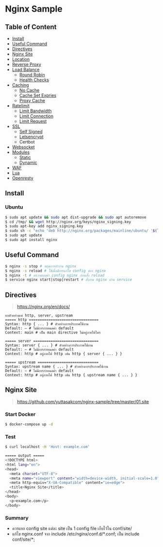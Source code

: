 # Nginx Sample

## Table of Content

* [Install](#install)
* [Useful Command](#useful-command)
* [Directives](#directives)
* [Nginx Site](#nginx-site)
* [Location](https://github.com/yuttasakcom/nginx-sample/tree/master/02.location)
* [Reverse Proxy](https://github.com/yuttasakcom/nginx-sample/tree/master/03.reverse-proxy)
* [Load Balance](https://github.com/yuttasakcom/nginx-sample/tree/master/04.load-balance)
  * [Round Robin](https://github.com/yuttasakcom/nginx-sample/tree/master/04.load-balance/01.round-robin)
  * [Health Checks](https://github.com/yuttasakcom/nginx-sample/tree/master/04.load-balance/02.healt-checks)
* [Caching](https://github.com/yuttasakcom/nginx-sample/tree/master/05.caching)
  * [No Cache](https://github.com/yuttasakcom/nginx-sample/tree/master/05.caching/01.no-cache)
  * [Cache Set Expries](https://github.com/yuttasakcom/nginx-sample/tree/master/05.caching/02.cache-time)
  * [Proxy Cache](https://github.com/yuttasakcom/nginx-sample/tree/master/05.caching/03.cache)
* [Ratelimit](https://github.com/yuttasakcom/nginx-sample/tree/master/06.ratelimit)
  * [Limit Bandwidth](https://github.com/yuttasakcom/nginx-sample/tree/master/06.ratelimit/01.bandwidth)
  * [Limit Connection](https://github.com/yuttasakcom/nginx-sample/tree/master/06.ratelimit/02.connection)
  * [Limit Request](https://github.com/yuttasakcom/nginx-sample/tree/master/06.ratelimit/03.request)
* [SSL](https://github.com/yuttasakcom/nginx-sample/tree/master/07.ssl)
  * [Self Signed](https://github.com/yuttasakcom/nginx-sample/tree/master/07.ssl/01.self-signed)
  * [Letsencrypt](https://github.com/yuttasakcom/nginx-sample/tree/master/07.ssl/02.letsencrypt)
  * Certbot
* [Websocket](https://github.com/yuttasakcom/nginx-sample/tree/master/08.websocket)
* [Modules](https://github.com/yuttasakcom/nginx-sample/tree/master/09.modules)
  * [Static](https://github.com/yuttasakcom/nginx-sample/tree/master/09.modules/01.static)
  * [Dynamic](https://github.com/yuttasakcom/nginx-sample/tree/master/09.modules/02.dynamic)
* [WAF](https://github.com/yuttasakcom/nginx-sample/tree/master/10.waf)
* [Lua](https://github.com/yuttasakcom/nginx-sample/tree/master/11.lua)
* [Openresty](https://github.com/yuttasakcom/nginx-sample/tree/master/12.openresty)

## Install

### Ubuntu

```bash
$ sudo apt update && sudo apt dist-upgrade && sudo apt autoremove
$ cd /tmp/ && wget http://nginx.org/keys/nginx_signing.key
$ sudo apt-key add nginx_signing.key
$ sudo sh -c "echo 'deb http://nginx.org/packages/mainline/ubuntu/ '$(lsb_release -cs)' nginx' > /etc/apt/sources.list.d/nginx.list"
$ sudo apt update
$ sudo apt install nginx
```

## Useful Command

```bash
$ nginx -s stop # หยุดการทำงาน nginx
$ nginx -s reload # ใช้เมื่อมีการแก้ไข config ของ nginx
$ nginx -t # ตรวจสอบค่า config nginx ก่อนสั่ง reload
$ service nginx start|stop|restart # สั่งงาน nginx ผ่าน service
```

## Directives

> https://nginx.org/en/docs/

```
ยกตัวอย่างแค่ http, server, upstream
===== http ================================
Syntax:	http { ... } # ตัวอย่างการประกาศใช้งาน
Default: — # ไม่มีการกำหนดค่า default
Context: main # เป็น main directive ไม่อยู่ภายใต้ใคร

===== server ==============================
Syntax:	server { ... } # ตัวอย่างการประกาศใช้งาน
Default: — # ไม่มีการกำหนดค่า default
Context: http # อยู่ภายใต้ http เช่น http { server { ... } }

===== upstream ============================
Syntax:	upstream name { ... } # ตัวอย่างการประกาศใช้งาน
Default: — # ไม่มีการกำหนดค่า default
Context: http # อยู่ภายใต้ http เช่น http { upstream name { ... } }
```

## Nginx Site

> https://github.com/yuttasakcom/nginx-sample/tree/master/01.site

### Start Docker

```bash
$ docker-compose up -d
```

### Test

```bash
$ curl localhost -H 'Host: example.com'

===== output =====
<!DOCTYPE html>
<html lang="en">
<head>
  <meta charset="UTF-8">
  <meta name="viewport" content="width=device-width, initial-scale=1.0">
  <meta http-equiv="X-UA-Compatible" content="ie=edge">
  <title>Nginx Site</title>
</head>
<body>
  <p>example.com</p>
</body>
```

### Summary

* ควรแยก config site แต่ละ site เป็น 1 config file เก็บไว้ใน conf/site/
* แก้ไข nginx.conf จาก include /etc/nginx/conf.d/\*.conf; เป็น include conf/site/\*;
